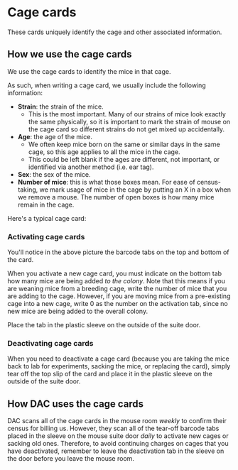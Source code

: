 <!-- TITLE: Cage Cards -->

# Cage cards
These cards uniquely identify the cage and other associated information.

## How we use the cage cards
We use the cage cards to identify the mice in that cage. 

As such, when writing a cage card, we usually include the following information:
* **Strain**: the strain of the mice.
  * This is the most important. Many of our strains of mice look exactly the same physically, so it is important to mark the strain of mouse on the cage card so different strains do not get mixed up accidentally.
* **Age**: the age of the mice.
  * We often keep mice born on the same or similar days in the same cage, so this age applies to all the mice in the cage.
  * This could be left blank if the ages are different, not important, or identified via another method (i.e. ear tag).
* **Sex**: the sex of the mice.
* **Number of mice**: this is what those boxes mean. For ease of census-taking, we mark usage of mice in the cage by putting an X in a box when we remove a mouse. The number of open boxes is how many mice remain in the cage.

Here's a typical cage card:


### Activating cage cards
You'll notice in the above picture the barcode tabs on the top and bottom of the card. 

When you activate a new cage card, you must indicate on the bottom tab how many mice are being added *to the colony*.  Note that this means if you are weaning mice from a breeding cage, write the number of mice that you are adding to the cage. However, if you are moving mice from a pre-existing cage into a new cage, write 0 as the number on the activation tab, since no new mice are being added to the overall colony.

Place the tab in the plastic sleeve on the outside of the suite door.

### Deactivating cage cards
When you need to deactivate a cage card (because you are taking the mice back to lab for experiments, sacking the mice, or replacing the card), simply tear off the top slip of the card and place it in the plastic sleeve on the outside of the suite door.

## How DAC uses the cage cards
DAC scans all of the cage cards in the mouse room *weekly* to confirm their census for billing us. However, they scan all of the tear-off barcode tabs placed in the sleeve on the mouse suite door *daily* to activate new cages or sacking old ones. Therefore, to avoid continuing charges on cages that you have deactivated, remember to leave the deactivation tab in the sleeve on the door before you leave the mouse room.